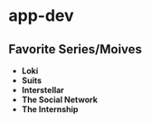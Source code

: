 # app-dev
## **Favorite Series/Moives**
- **Loki**
- **Suits**
- **Interstellar**
- **The Social Network**
- **The Internship**
